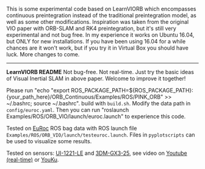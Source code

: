 This is some experimental code based on LearnVIORB which encompasses continuous preintegration instead of the traditional preintegration model, as well as some other modifications. Inspiration was taken from the original VIO paper with ORB-SLAM and RK4 preintegration, but it's still very experimental and not bug free. In my experience it works on Ubuntu 16.04, but ONLY for new installations. If you have been using 16.04 for a while chances are it won't work, but if you try it in Virtual Box you should have luck. More changes to come.

******
**LearnVIORB README**
Not bug-free. Not real-time. Just try the basic ideas of Visual Inertial SLAM in above paper. Welcome to improve it together!

Please run "echo "export ROS_PACKAGE_PATH=${ROS_PACKAGE_PATH}:{your_path_here}/ORB_Continuous/Examples/ROS/PINK_ORB" >> ~/.bashrc; source ~/.bashrc".
build with `build.sh`. Modify the data path in `config/euroc.yaml`. 
Then you can run "roslaunch Examples/ROS/ORB_VIO/launch/euroc.launch" to experience this code.


Tested on [EuRoc](http://projects.asl.ethz.ch/datasets/doku.php?id=kmavvisualinertialdatasets) ROS bag data with ROS launch file `Examples/ROS/ORB_VIO/launch/testeuroc.launch`. Files in `pyplotscripts` can be used to visualize some results.

Tested on sensors: [UI-1221-LE](https://en.ids-imaging.com/store/ui-1221le.html) and [3DM-GX3-25](http://www.microstrain.com/inertial/3dm-gx3-25), see video on [Youtube (real-time)](https://youtu.be/AUWBpSj-XtA) or [YouKu](http://v.youku.com/v_show/id_XMTkxMjgzMzMwOA).
